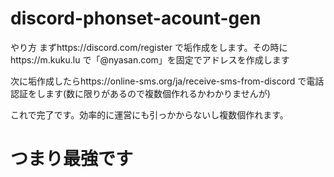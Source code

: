 # discord-phonset-acount-gen

やり方
まずhttps://discord.com/register
で垢作成をします。その時にhttps://m.kuku.lu
で「@nyasan.com」を固定でアドレスを作成します

次に垢作成したらhttps://online-sms.org/ja/receive-sms-from-discord
で電話認証をします(数に限りがあるので複数個作れるかわかりませんが)

これで完了です。効率的に運営にも引っかからないし複数個作れます。

# つまり最強です
